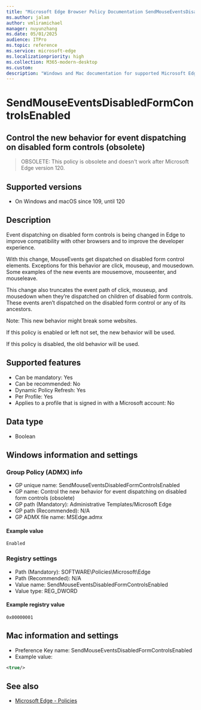 ```yaml
---
title: "Microsoft Edge Browser Policy Documentation SendMouseEventsDisabledFormControlsEnabled"
ms.author: jalam
author: vmliramichael
manager: nuyunzhang
ms.date: 05/01/2025
audience: ITPro
ms.topic: reference
ms.service: microsoft-edge
ms.localizationpriority: high
ms.collection: M365-modern-desktop
ms.custom:
description: "Windows and Mac documentation for supported Microsoft Edge Browser policy: Control the new behavior for event dispatching on disabled form controls (obsolete)"
---
```


<!--THIS FILE IS AUTOMATICALLY GENERATED. MANUAL CHANGES WILL BE OVERWRITTEN.-->
<!--Please contact the Microsoft Edge Manageability team with any questions.-->

# SendMouseEventsDisabledFormControlsEnabled

## Control the new behavior for event dispatching on disabled form controls (obsolete)
> OBSOLETE: This policy is obsolete and doesn't work after Microsoft Edge version 120.

## Supported versions

- On Windows and macOS since 109, until 120

## Description

Event dispatching on disabled form controls is being changed in Edge to improve compatibility with other browsers and to improve the developer experience.

With this change, MouseEvents get dispatched on disabled form control elements. Exceptions for this behavior are click, mouseup, and mousedown. Some examples of the new events are mousemove, mouseenter, and mouseleave.

This change also truncates the event path of click, mouseup, and mousedown when they’re dispatched on children of disabled form controls. These events aren’t dispatched on the disabled form control or any of its ancestors.

Note: This new behavior might break some websites.

If this policy is enabled or left not set, the new behavior will be used.

If this policy is disabled, the old behavior will be used.

## Supported features

- Can be mandatory: Yes
- Can be recommended: No
- Dynamic Policy Refresh: Yes
- Per Profile: Yes
- Applies to a profile that is signed in with a Microsoft account: No

## Data type

- Boolean

## Windows information and settings

### Group Policy (ADMX) info

- GP unique name: SendMouseEventsDisabledFormControlsEnabled
- GP name: Control the new behavior for event dispatching on disabled form controls (obsolete)
- GP path (Mandatory): Administrative Templates/Microsoft Edge
- GP path (Recommended): N/A
- GP ADMX file name: MSEdge.admx

#### Example value

```
Enabled
```

### Registry settings

- Path (Mandatory): SOFTWARE\Policies\Microsoft\Edge
- Path (Recommended): N/A
- Value name: SendMouseEventsDisabledFormControlsEnabled
- Value type: REG_DWORD

#### Example registry value

```
0x00000001
```


## Mac information and settings

- Preference Key name: SendMouseEventsDisabledFormControlsEnabled
- Example value:

```xml
<true/>
```

## See also
- [Microsoft Edge - Policies](../microsoft-edge-policies.md)
